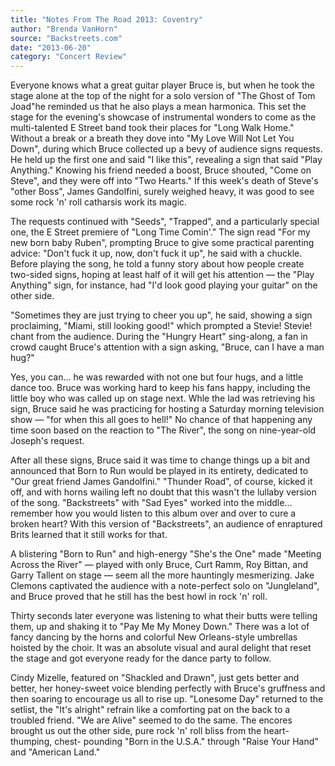 ```yaml
---
title: "Notes From The Road 2013: Coventry"
author: "Brenda VanHorn"
source: "Backstreets.com"
date: "2013-06-20"
category: "Concert Review"
---
```


Everyone knows what a great guitar player Bruce is, but when he took the stage alone at the top of the night for a solo version of "The Ghost of Tom Joad"he reminded us that he also plays a mean harmonica. This set the stage for the evening's showcase of instrumental wonders to come as the multi-talented E Street band took their places for "Long Walk Home." Without a break or a breath they dove into "My Love Will Not Let You Down", during which Bruce collected up a bevy of audience signs requests. He held up the first one and said "I like this", revealing a sign that said "Play Anything." Knowing his friend needed a boost, Bruce shouted, "Come on Steve", and they were off into "Two Hearts." If this week's death of Steve's "other Boss", James Gandolfini, surely weighed heavy, it was good to see some rock 'n' roll catharsis work its magic.

The requests continued with "Seeds", "Trapped", and a particularly special one, the E Street premiere of "Long Time Comin'." The sign read "For my new born baby Ruben", prompting Bruce to give some practical parenting advice: "Don't fuck it up, now, don't fuck it up", he said with a chuckle. Before playing the song, he told a funny story about how people create two-sided signs, hoping at least half of it will get his attention — the "Play Anything" sign, for instance, had "I'd look good playing your guitar" on the other side.

"Sometimes they are just trying to cheer you up", he said, showing a sign proclaiming, "Miami, still looking good!" which prompted a Stevie! Stevie! chant from the audience. During the "Hungry Heart" sing-along, a fan in crowd caught Bruce's attention with a sign asking, "Bruce, can I have a man hug?"

Yes, you can... he was rewarded with not one but four hugs, and a little dance too. Bruce was working hard to keep his fans happy, including the little boy who was called up on stage next. Whle the lad was retrieving his sign, Bruce said he was practicing for hosting a Saturday morning television show — "for when this all goes to hell!" No chance of that happening any time soon based on the reaction to "The River", the song on nine-year-old Joseph's request.

After all these signs, Bruce said it was time to change things up a bit and announced that Born to Run would be played in its entirety, dedicated to "Our great friend James Gandolfini." "Thunder Road", of course, kicked it off, and with horns wailing left no doubt that this wasn't the lullaby version of the song. "Backstreets" with "Sad Eyes" worked into the middle... remember how you would listen to this album over and over to cure a broken heart? With this version of "Backstreets", an audience of enraptured Brits learned that it still works for that.

A blistering "Born to Run" and high-energy "She's the One" made "Meeting Across the River" — played with only Bruce, Curt Ramm, Roy Bittan, and Garry Tallent on stage — seem all the more hauntingly mesmerizing. Jake Clemons captivated the audience with a note-perfect solo on "Jungleland", and Bruce proved that he still has the best howl in rock 'n' roll.

Thirty seconds later everyone was listening to what their butts were telling them, up and shaking it to "Pay Me My Money Down." There was a lot of fancy dancing by the horns and colorful New Orleans-style umbrellas hoisted by the choir. It was an absolute visual and aural delight that reset the stage and got everyone ready for the dance party to follow.

Cindy Mizelle, featured on "Shackled and Drawn", just gets better and better, her honey-sweet voice blending perfectly with Bruce's gruffness and then soaring to encourage us all to rise up. "Lonesome Day" returned to the setlist, the "It's alright" refrain like a comforting pat on the back to a troubled friend. "We are Alive" seemed to do the same. The encores brought us out the other side, pure rock 'n' roll bliss from the heart-thumping, chest- pounding "Born in the U.S.A." through "Raise Your Hand" and "American Land."
